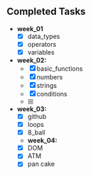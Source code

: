## Completed Tasks

- **week_01**
  - [x] data_types
  - [x] operators
  - [x] variables
- **week_02:**
  - [x] basic_functions
  - [x] numbers
  - [x] strings
  - [x] conditions
  - [x]
- **week_03:**
  - [x] github
  - [x] loops
  - [x] 8_ball
  - **week_04:**
  - [x] DOM
  - [x] ATM
  - [x] pan cake
